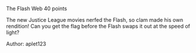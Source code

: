 The Flash	Web
40 points

The new Justice League movies nerfed the Flash, so clam made his own rendition! Can you get the flag before the Flash swaps it out at the speed of light?

Author: aplet123

